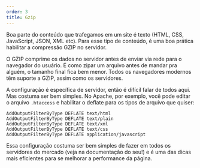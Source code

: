 ```yaml
---
order: 3
title: Gzip
---
```


Boa parte do conteúdo que trafegamos em um site é texto (HTML, CSS, JavaScript, JSON, XML etc). Para esse tipo de conteúdo, é uma boa prática habilitar a compressão GZIP no servidor.

O GZIP comprime os dados no servidor antes de enviar via rede para o navegador do usuário. É como zipar um arquivo antes de mandar pra alguém, o tamanho final fica bem menor. Todos os navegadores modernos têm suporte a GZIP, assim como os servidores.

A configuração é específica de servidor, então é difícil falar de todos aqui. Mas costuma ser bem simples. No Apache, por exemplo, você pode editar o arquivo `.htaccess` e habilitar o deflate para os tipos de arquivo que quiser:

```
AddOutputFilterByType DEFLATE text/html
AddOutputFilterByType DEFLATE text/plain
AddOutputFilterByType DEFLATE text/xml
AddOutputFilterByType DEFLATE text/css
AddOutputFilterByType DEFLATE application/javascript
```

Essa configuração costuma ser bem simples de fazer em todos os servidores do mercado (veja na documentação do seu!) e é uma das dicas mais eficientes para se melhorar a performance da página.
